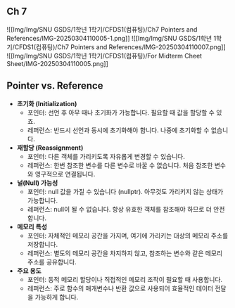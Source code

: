 ## Ch 7
![[Img/Img/SNU GSDS/1학년 1학기/CFDS1(컴퓨팅)/Ch7 Pointers and References/IMG-20250304110005-1.png]]
![[Img/Img/SNU GSDS/1학년 1학기/CFDS1(컴퓨팅)/Ch7 Pointers and References/IMG-20250304110007.png]]
![[Img/Img/SNU GSDS/1학년 1학기/CFDS1(컴퓨팅)/For Midterm Cheet Sheet/IMG-20250304110005.png]]
## Pointer vs. Reference
- **초기화 (Initialization)**
    - 포인터: 선언 후 아무 때나 초기화가 가능합니다. 필요할 때 값을 할당할 수 있죠.
    - 레퍼런스: 반드시 선언과 동시에 초기화해야 합니다. 나중에 초기화할 수 없습니다.
- **재할당 (Reassignment)**
    - 포인터: 다른 객체를 가리키도록 자유롭게 변경할 수 있습니다.
    - 레퍼런스: 한번 참조한 변수를 다른 변수로 바꿀 수 없습니다. 처음 참조한 변수와 영구적으로 연결됩니다.
- **널(Null) 가능성**
    - 포인터: null 값을 가질 수 있습니다 (nullptr). 아무것도 가리키지 않는 상태가 가능합니다.
    - 레퍼런스: null이 될 수 없습니다. 항상 유효한 객체를 참조해야 하므로 더 안전합니다.
- **메모리 특성**
    - 포인터: 자체적인 메모리 공간을 가지며, 여기에 가리키는 대상의 메모리 주소를 저장합니다.
    - 레퍼런스: 별도의 메모리 공간을 차지하지 않고, 참조하는 변수와 같은 메모리 주소를 공유합니다.
- **주요 용도**
    - 포인터: 동적 메모리 할당이나 직접적인 메모리 조작이 필요할 때 사용합니다.
    - 레퍼런스: 주로 함수의 매개변수나 반환 값으로 사용되어 효율적인 데이터 전달을 가능하게 합니다.
